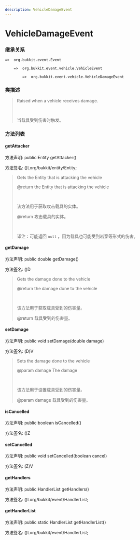 ```yaml
---
description: VehicleDamageEvent
---
```


# VehicleDamageEvent

### 继承关系

    =>  org.bukkit.event.Event

        =>  org.bukkit.event.vehicle.VehicleEvent

            =>  org.bukkit.event.vehicle.VehicleDamageEvent

### 类描述

> Raised when a vehicle receives damage.
> 
> <br>
> 
> 当载具受到伤害时触发。

### 方法列表

#### getAttacker

方法声明: public Entity getAttacker()

方法签名: ()Lorg/bukkit/entity/Entity;

> Gets the Entity that is attacking the vehicle
> 
> @return the Entity that is attacking the vehicle
> 
> <br>
> 
> 该方法用于获取攻击载具的实体。
> 
> @return 攻击载具的实体。
> 
> <br>
> 
> 译注：可能返回 `null` ，因为载具也可能受到岩浆等形式的伤害。

#### getDamage

方法声明: public double getDamage()

方法签名: ()D

> Gets the damage done to the vehicle
> 
> @return the damage done to the vehicle
> 
> <br>
> 
> 该方法用于获取载具受到的伤害量。
> 
> @return 载具受到的伤害量。

#### setDamage

方法声明: public void setDamage(double damage)

方法签名: (D)V

> Sets the damage done to the vehicle
> 
> @param damage The damage
> 
> <br>
> 
> 该方法用于设置载具受到的伤害量。
> 
> @param damage 载具受到的伤害量。

#### isCancelled

方法声明: public boolean isCancelled()

方法签名: ()Z

#### setCancelled

方法声明: public void setCancelled(boolean cancel)

方法签名: (Z)V

#### getHandlers

方法声明: public HandlerList getHandlers()

方法签名: ()Lorg/bukkit/event/HandlerList;

#### getHandlerList

方法声明: public static HandlerList getHandlerList()

方法签名: ()Lorg/bukkit/event/HandlerList;